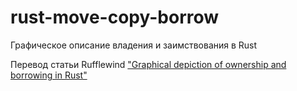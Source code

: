 # rust-move-copy-borrow
Графическое описание владения и заимствования в Rust

Перевод статьи Rufflewind ["Graphical depiction of ownership and borrowing in Rust"](https://rufflewind.com/2017-02-15/rust-move-copy-borrow)
